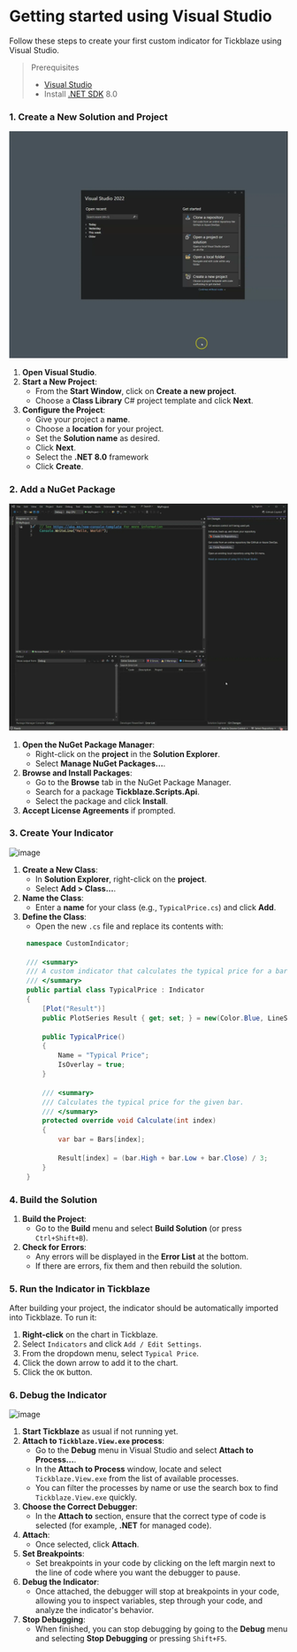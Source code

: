 # Getting started using Visual Studio

Follow these steps to create your first custom indicator for Tickblaze using Visual Studio.

> Prerequisites
> - [Visual Studio](https://visualstudio.microsoft.com/)
> - Install [.NET SDK](https://dotnet.microsoft.com/en-us/download/dotnet/8.0) 8.0

### 1. Create a New Solution and Project

![image](images/tutorials/vs-new-project.webp)

1. **Open Visual Studio**.
2. **Start a New Project**:
   - From the **Start Window**, click on **Create a new project**.
   - Choose a **Class Library** C# project template and click **Next**.
3. **Configure the Project**:
   - Give your project a **name**.
   - Choose a **location** for your project.
   - Set the **Solution name** as desired.
   - Click **Next**.
   - Select the **.NET 8.0** framework
   - Click **Create**.

### 2. Add a NuGet Package

![image](images/tutorials/vs-package-install.webp)

1. **Open the NuGet Package Manager**:
   - Right-click on the **project** in the **Solution Explorer**.
   - Select **Manage NuGet Packages...**.
2. **Browse and Install Packages**:
   - Go to the **Browse** tab in the NuGet Package Manager.
   - Search for a package **Tickblaze.Scripts.Api**.
   - Select the package and click **Install**.
3. **Accept License Agreements** if prompted.

### 3. Create Your Indicator

![image](images/tutorials/vs-new-class.webp)

1. **Create a New Class**:
   - In **Solution Explorer**, right-click on the **project**.
   - Select **Add > Class...**.
2. **Name the Class**:
   - Enter a **name** for your class (e.g., `TypicalPrice.cs`) and click **Add**.
3. **Define the Class**:
   - Open the new `.cs` file and replace its contents with:
   ```cs
    namespace CustomIndicator;

    /// <summary>
    /// A custom indicator that calculates the typical price for a bar.
    /// </summary>
    public partial class TypicalPrice : Indicator
    {
        [Plot("Result")]
        public PlotSeries Result { get; set; } = new(Color.Blue, LineStyle.Solid, 1);

        public TypicalPrice()
        {
            Name = "Typical Price";
            IsOverlay = true;
        }

        /// <summary>
        /// Calculates the typical price for the given bar.
        /// </summary>
        protected override void Calculate(int index)
        {
            var bar = Bars[index];

            Result[index] = (bar.High + bar.Low + bar.Close) / 3;
        }
    }
    ```

### 4. Build the Solution

1. **Build the Project**:
   - Go to the **Build** menu and select **Build Solution** (or press `Ctrl+Shift+B`).
2. **Check for Errors**:
   - Any errors will be displayed in the **Error List** at the bottom.
   - If there are errors, fix them and then rebuild the solution.

### 5. Run the Indicator in Tickblaze

After building your project, the indicator should be automatically imported into Tickblaze. To run it:

1. **Right-click** on the chart in Tickblaze.
2. Select `Indicators` and click `Add / Edit Settings`.
3. From the dropdown menu, select `Typical Price`.
4. Click the down arrow to add it to the chart.
5. Click the `OK` button.

### 6. Debug the Indicator

![image](images/tutorials/vs-debug.webp)

1. **Start Tickblaze** as usual if not running yet.
2. **Attach to `Tickblaze.View.exe` process**:
   - Go to the **Debug** menu in Visual Studio and select **Attach to Process...**.
   - In the **Attach to Process** window, locate and select `Tickblaze.View.exe` from the list of available processes.
   - You can filter the processes by name or use the search box to find `Tickblaze.View.exe` quickly.   
3. **Choose the Correct Debugger**:
   - In the **Attach to** section, ensure that the correct type of code is selected (for example, **.NET** for managed code).   
4. **Attach**:
   - Once selected, click **Attach**.   
5. **Set Breakpoints**:
   - Set breakpoints in your code by clicking on the left margin next to the line of code where you want the debugger to pause.   
6. **Debug the Indicator**:
   - Once attached, the debugger will stop at breakpoints in your code, allowing you to inspect variables, step through your code, and analyze the indicator's behavior.   
7. **Stop Debugging**:
   - When finished, you can stop debugging by going to the **Debug** menu and selecting **Stop Debugging** or pressing `Shift+F5`.
